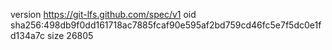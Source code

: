version https://git-lfs.github.com/spec/v1
oid sha256:498db9f0dd161718ac7885fcaf90e595af2bd759cd46fc5e7f5dc0e1fd134a7c
size 26805
